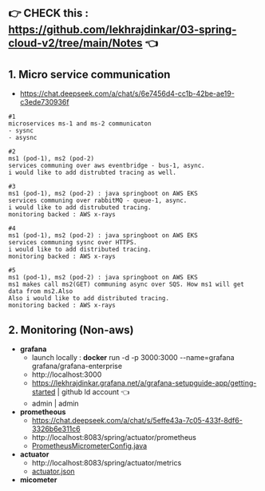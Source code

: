 :point_right: CHECK this : https://github.com/lekhrajdinkar/03-spring-cloud-v2/tree/main/Notes :point_left:
---

## 1. Micro service communication
- https://chat.deepseek.com/a/chat/s/6e7456d4-cc1b-42be-ae19-c3ede730936f
```text
#1
microservices ms-1 and ms-2 communicaton
- sysnc
- asysnc

#2
ms1 (pod-1), ms2 (pod-2)
services communing over aws eventbridge - bus-1, async.
i would like to add distrubted tracing as well.

#3
ms1 (pod-1), ms2 (pod-2) : java springboot on AWS EKS
services communing over rabbitMQ - queue-1, async.
i would like to add distrubuted tracing.
monitoring backed : AWS x-rays

#4
ms1 (pod-1), ms2 (pod-2) : java springboot on AWS EKS
services communing sysnc over HTTPS.
i would like to add distributed tracing.
monitoring backed : AWS x-rays

#5
ms1 (pod-1), ms2 (pod-2) : java springboot on AWS EKS
ms1 makes call ms2(GET) communing async over SQS. How ms1 will get data from ms2.Also
Also i would like to add distributed tracing.
monitoring backed : AWS x-rays
```

## 2. Monitoring (Non-aws)
- **grafana**
  - launch locally : **docker** run -d -p 3000:3000 --name=grafana grafana/grafana-enterprise
  - http://localhost:3000
  - https://lekhrajdinkar.grafana.net/a/grafana-setupguide-app/getting-started | github ld account :point_left:
  - admin | admin
- **prometheous** 
  - https://chat.deepseek.com/a/chat/s/5effe43a-7c05-433f-8df6-3326b6e311c6
  - http://localhost:8083/spring/actuator/prometheus
  - [PrometheusMicrometerConfig.java](../../src/main/java/com/lekhraj/java/spring/SB_99_RESTful_API/configuration/PrometheusMicrometerConfig.java)
- **actuator**
  - http://localhost:8083/spring/actuator/metrics
  - [actuator.json](actuator.json)
- **micometer**